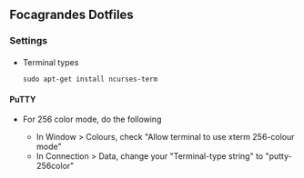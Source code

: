 ## Focagrandes Dotfiles

### Settings

####

- Terminal types

      sudo apt-get install ncurses-term

#### PuTTY

- For 256 color mode, do the following

     - In Window > Colours, check "Allow terminal to use xterm 256-colour mode"
     - In Connection > Data, change your "Terminal-type string" to "putty-256color"

